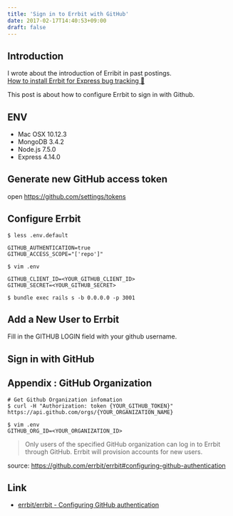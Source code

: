 ```yaml
---
title: 'Sign in to Errbit with GitHub'
date: 2017-02-17T14:40:53+09:00
draft: false
---
```


## Introduction

I wrote about the introduction of Erribit in past postings.  
[How to install Errbit for Express bug tracking 🐛](http://blog.mknkisk.com/how-to-install-errbit-for-express-bug-tracking/)

This post is about how to configure Errbit to sign in with Github.

## ENV

* Mac OSX 10.12.3
* MongoDB 3.4.2
* Node.js 7.5.0
* Express 4.14.0

## Generate new GitHub access token

open https://github.com/settings/tokens

## Configure Errbit

```
$ less .env.default

GITHUB_AUTHENTICATION=true
GITHUB_ACCESS_SCOPE="['repo']"
```

```
$ vim .env

GITHUB_CLIENT_ID=<YOUR_GITHUB_CLIENT_ID>
GITHUB_SECRET=<YOUR_GITHUB_SECRET>

$ bundle exec rails s -b 0.0.0.0 -p 3001
```

## Add a New User to Errbit


Fill in the GITHUB LOGIN field with your github username.

## Sign in with GitHub

## Appendix : GitHub Organization

```
# Get Github Organization infomation
$ curl -H "Authorization: token {YOUR_GITHUB_TOKEN}" https://api.github.com/orgs/{YOUR_ORGANIZATION_NAME}

$ vim .env
GITHUB_ORG_ID=<YOUR_ORGANIZATION_ID>
```

> Only users of the specified GitHub organization can log in to Errbit through
GitHub. Errbit will provision accounts for new users.


source: https://github.com/errbit/errbit#configuring-github-authentication

## Link

* [errbit/errbit - Configuring GitHub authentication](https://github.com/errbit/errbit#configuring-github-authentication)
